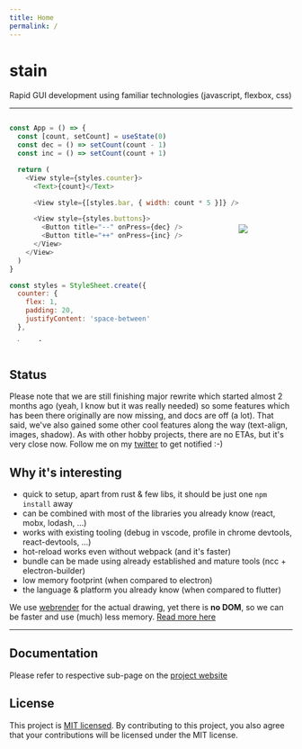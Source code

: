 ```yaml
---
title: Home
permalink: /
---
```


# stain
Rapid GUI development using familiar technologies (javascript, flexbox, css)

---

<div style="display: flex; align-items: center">
<div style="max-height: 400px; overflow-y: scroll">

```javascript
const App = () => {
  const [count, setCount] = useState(0)
  const dec = () => setCount(count - 1)
  const inc = () => setCount(count + 1)

  return (
    <View style={styles.counter}>
      <Text>{count}</Text>

      <View style={[styles.bar, { width: count * 5 }]} />

      <View style={styles.buttons}>
        <Button title="--" onPress={dec} />
        <Button title="++" onPress={inc} />
      </View>
    </View>
  )
}

const styles = StyleSheet.create({
  counter: {
    flex: 1,
    padding: 20,
    justifyContent: 'space-between'
  },

  bar: {
    backgroundColor: '#ff0000',
    height: 20
  },

  buttons: {
    flexDirection: 'row',
    justifyContent: 'space-between'
  }
})
```

</div>
<img src="./docs/images/counter.gif" />
</div>
<br>

## Status
Please note that we are still finishing major rewrite which started almost 2 months ago (yeah, I know but it was really needed) so some features which has been there originally are now missing, and docs are off (a lot). That said, we've also gained some other cool features along the way (text-align, images, shadow). As with other hobby projects, there are no ETAs, but it's very close now. Follow me on my [twitter](https://twitter.com/cztomsik) to get notified :-)

## Why it's interesting
- quick to setup, apart from rust & few libs, it should be just one `npm install` away
- can be combined with most of the libraries you already know (react, mobx, lodash, ...)
- works with existing tooling (debug in vscode, profile in chrome devtools, react-devtools, ...)
- hot-reload works even without webpack (and it's faster)
- bundle can be made using already established and mature tools (ncc + electron-builder)
- low memory footprint (when compared to electron)
- the language & platform you already know (when compared to flutter)

We use [webrender](https://github.com/servo/webrender) for the actual drawing, yet there is **no DOM**, so we can be faster and use (much) less memory. [Read more here](./docs/webrender.md)

---

## Documentation
Please refer to respective sub-page on the
[project website](http://tomsik.cz/stain)

## License
This project is [MIT licensed](./LICENSE). By contributing to this project, you also agree that your contributions will be licensed under the MIT license.
